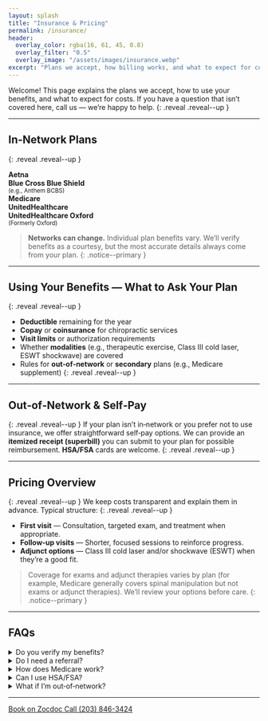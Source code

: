 ```yaml
---
layout: splash
title: "Insurance & Pricing"
permalink: /insurance/
header:
  overlay_color: rgba(16, 61, 45, 0.8)
  overlay_filter: "0.5"
  overlay_image: "/assets/images/insurance.webp"
excerpt: "Plans we accept, how billing works, and what to expect for costs."
---
```


Welcome! This page explains the plans we accept, how to use your benefits, and what to expect for costs. If you have a question that isn’t covered here, call us — we’re happy to help.
{: .reveal .reveal--up }

---

## In‑Network Plans
{: .reveal .reveal--up }
<div id="insurance-cards" class="reveal reveal--up">
  <div class="card"><strong>Aetna</strong></div>
  <div class="card"><strong>Blue Cross Blue Shield</strong> <br><small>(e.g., Anthem BCBS)</small></div>
  <div class="card"><strong>Medicare</strong></div>
  <div class="card"><strong>UnitedHealthcare</strong></div>
  <div class="card"><strong>UnitedHealthcare Oxford</strong> <br><small>(Formerly Oxford)</small></div>
</div>

> **Networks can change.** Individual plan benefits vary. We’ll verify benefits as a courtesy, but the most accurate details always come from your plan.
{: .notice--primary }

---

## Using Your Benefits — What to Ask Your Plan
{: .reveal .reveal--up }
- **Deductible** remaining for the year
- **Copay** or **coinsurance** for chiropractic services
- **Visit limits** or authorization requirements
- Whether **modalities** (e.g., therapeutic exercise, Class III cold laser, ESWT shockwave) are covered
- Rules for **out‑of‑network** or **secondary** plans (e.g., Medicare supplement)
{: .reveal .reveal--up }

---

## Out‑of‑Network & Self‑Pay
{: .reveal .reveal--up }
If your plan isn’t in‑network or you prefer not to use insurance, we offer straightforward self‑pay options. We can provide an **itemized receipt (superbill)** you can submit to your plan for possible reimbursement. **HSA/FSA** cards are welcome.
{: .reveal .reveal--up }

---

## Pricing Overview
{: .reveal .reveal--up }
We keep costs transparent and explain them in advance. Typical structure:
{: .reveal .reveal--up }

- **First visit** — Consultation, targeted exam, and treatment when appropriate.
- **Follow‑up visits** — Shorter, focused sessions to reinforce progress.
- **Adjunct options** — Class III cold laser and/or shockwave (ESWT) when they’re a good fit.

> Coverage for exams and adjunct therapies varies by plan (for example, Medicare generally covers spinal manipulation but not exams or adjunct therapies). We’ll review your options before care.
{: .notice--primary }

---

## FAQs

<div class="faq">
  <details class="reveal reveal--up">
    <summary>Do you verify my benefits?</summary>
    <div class="faq__content">
      Yes — we check benefits as a <strong>courtesy</strong> so you have a clear estimate. Final responsibility rests with the member, so we also recommend calling the number on your card for the most accurate details.
    </div>
  </details>

  <details class="reveal reveal--up">
    <summary>Do I need a referral?</summary>
    <div class="faq__content">
      Most plans don’t require a referral for chiropractic, but some do. If your plan lists a PCP gatekeeper or requires pre‑authorization, please confirm with your insurer.
    </div>
  </details>

  <details class="reveal reveal--up">
    <summary>How does Medicare work?</summary>
    <div class="faq__content">
      Medicare typically covers chiropractic <strong>spinal manipulation</strong> when medically necessary. <strong>Exams and adjunct therapies</strong> (e.g., laser, shockwave, therapeutic exercise) are generally <strong>not covered</strong> by Medicare and may be self‑pay. A Medicare supplement/secondary plan may help with some costs. We’ll explain your options before care.
    </div>
  </details>

  <details class="reveal reveal--up">
    <summary>Can I use HSA/FSA?</summary>
    <div class="faq__content">
      Yes. We accept HSA/FSA cards and can provide itemized receipts for your records.
    </div>
  </details>

  <details class="reveal reveal--up">
    <summary>What if I’m out‑of‑network?</summary>
    <div class="faq__content">
      You can self‑pay and we’ll provide a <strong>superbill</strong> you can submit to your plan. Many patients receive partial reimbursement depending on their out‑of‑network benefits.
    </div>
  </details>
</div>

---

<div class="contact-actions reveal reveal--up">
  <a href="https://www.zocdoc.com/practice/cranbury-chiropractic-center-43835" class="btn">
    <span class="btn-label">Book on Zocdoc</span>
  </a>
  <a href="tel:+12038463424" class="btn">
    <span class="btn-label">Call (203) 846-3424</span>
  </a>
</div>
